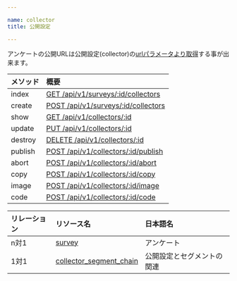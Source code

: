 ```yaml
---

name: collector
title: 公開設定

---
```


アンケートの公開URLは公開設定(collector)の[urlパラメータより取得](#collector_index)する事が出来ます。

|メソッド|概要|
|:---|:---|
|index|[GET /api/v1/surveys/:id/collectors](#collector_index)|
|create|[POST /api/v1/surveys/:id/collectors](#collector_create)|
|show|[GET /api/v1/collectors/:id](#collector_show)|
|update|[PUT /api/v1/collectors/:id](#collector_update)|
|destroy|[DELETE /api/v1/collectors/:id](#collector_delete)|
|publish|[POST /api/v1/collectors/:id/publish](#collector_publish)|
|abort|[POST /api/v1/collectors/:id/abort](#collector_abort)|
|copy|[POST /api/v1/collectors/:id/copy](#collector_copy)|
|image|[POST /api/v1/collectors/:id/image](#collector_image)|
|code|[POST /api/v1/collectors/:id/code](#collector_code)|

|リレーション|リソース名|日本語名|
|:---|:---|:---|
|n対1|[survey](#survey)|アンケート|
|1対1|[collector_segment_chain](#collector_segment_chain)|公開設定とセグメントの関連|